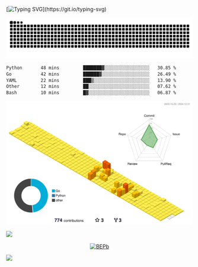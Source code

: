[![Typing SVG](https://readme-typing-svg.demolab.com?font=JetBrains+Mono&duration=3000&center=true&vCenter=true&multiline=true&repeat=false&width=800&height=80&lines=Welcome+to+KevinMatt's+workshop;Do+not+go+gentle+into+that+good+night.)](https://git.io/typing-svg)

![snake-grid](https://raw.githubusercontent.com/kevinmatthe/kevinmatthe/output/github-contribution-grid-snake-dark.svg)

<!--START_SECTION:waka-->

```txt
Python       48 mins         ███████▓░░░░░░░░░░░░░░░░░   30.85 %
Go           42 mins         ██████▓░░░░░░░░░░░░░░░░░░   26.49 %
YAML         22 mins         ███▒░░░░░░░░░░░░░░░░░░░░░   13.90 %
Other        12 mins         ██░░░░░░░░░░░░░░░░░░░░░░░   07.62 %
Bash         10 mins         █▓░░░░░░░░░░░░░░░░░░░░░░░   06.87 %
```

<!--END_SECTION:waka-->

<!--   profile-green-animate -->
![](./profile-3d-contrib/profile-green-animate.svg)

<!--  2d history skills -->
<img src="https://cr-skills-chart-widget.azurewebsites.net/api/api?username=kevinmatthe" width="auto"></img>

<p align="center"> 
<a href="https://github.com/ryo-ma/github-profile-trophy"><img src="https://github-profile-trophy.vercel.app/?username=kevinmatthe" alt="BEPb" /></a>
</p>

<img src="https://cr-ss-service.azurewebsites.net/api/ScreenShot?widget=summary&username=kevinmatthe" width="auto"></img>
